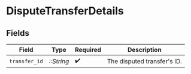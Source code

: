 # DisputeTransferDetails


## Fields

| Field                       | Type                        | Required                    | Description                 |
| --------------------------- | --------------------------- | --------------------------- | --------------------------- |
| `transfer_id`               | *::String*                  | :heavy_check_mark:          | The disputed transfer's ID. |